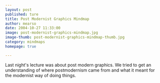 ```yaml
---
layout: post
published: ture
title: Post Modernist Graphics Mindmap
author: mearso
date: 2004-10-27 11:33:00
image: post-modernist-graphics-mindmap.jpg
image-thumb: post-modernist-graphics-mindmap-thumb.jpg
category: mindmaps
homepage: true

---
```


Last night's lecture was about post modern graphics. We tried to get an understanding of where postmodernism came from and what it meant for the modernist way of doing things.